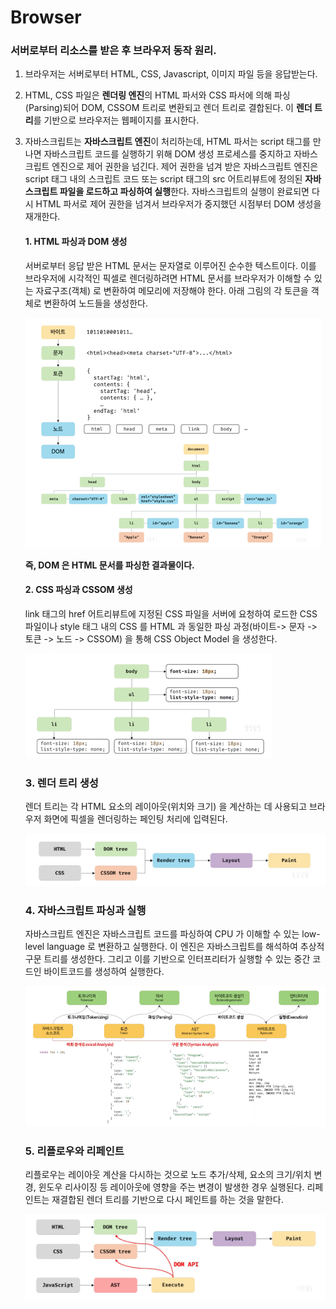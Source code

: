 # Browser

### 서버로부터 리소스를 받은 후 브라우저 동작 원리.

1.  브라우저는 서버로부터 HTML, CSS, Javascript, 이미지 파일 등을 응답받는다.
2.  HTML, CSS 파일은 **렌더링 엔진**의 HTML 파서와 CSS 파서에 의해 파싱(Parsing)되어 DOM, CSSOM 트리로 변환되고 렌더 트리로 결합된다. 이 **렌더 트리**를 기반으로 브라우저는 웹페이지를 표시한다.
3.  자바스크립트는 **자바스크립트 엔진**이 처리하는데, HTML 파서는 script 태그를 만나면 자바스크립트 코드를 실행하기 위해 DOM 생성 프로세스를 중지하고 자바스크립트 엔진으로 제어 권한을 넘긴다. 제어 권한을 넘겨 받은 자바스크립트 엔진은 script 태그 내의 스크립트 코드 또는 script 태그의 src 어트리뷰트에 정의된 **자바스크립트 파일을 로드하고 파싱하여 실행**한다. 자바스크립트의 실행이 완료되면 다시 HTML 파서로 제어 권한을 넘겨서 브라우저가 중지했던 시점부터 DOM 생성을 재개한다.

    #### 1. HTML 파싱과 DOM 생성

    서버로부터 응답 받은 HTML 문서는 문자열로 이루어진 순수한 텍스트이다. 이를 브라우저에 시각적인 픽셀로 렌더링하려면 HTML 문서를 브라우저가 이해할 수 있는 자료구조(객체) 로 변환하여 메모리에 저장해야 한다. 아래 그림의 각 토큰을 객체로 변환하여 노드들을 생성한다.

    <img src='./image/b_1.png'>

    <strong>즉, DOM 은 HTML 문서를 파싱한 결과물이다. </strong>

    #### 2. CSS 파싱과 CSSOM 생성

    link 태그의 href 어트리뷰트에 지정된 CSS 파일을 서버에 요청하여 로드한 CSS 파일이나 style 태그 내의 CSS 를 HTML 과 동일한 파싱 과정(바이트-> 문자 -> 토큰 -> 노드 -> CSSOM) 을 통해 CSS Object Model 을 생성한다.

    <img src='./image/b_2.png' >

    ### 3. 렌더 트리 생성

    렌더 트리는 각 HTML 요소의 레이아웃(위치와 크기) 을 계산하는 데 사용되고 브라우저 화면에 픽셀을 렌더링하는 페인팅 처리에 입력된다.

    <img src='./image/b_3.png'>

    ### 4. 자바스크립트 파싱과 실행

    자바스크립트 엔진은 자바스크립트 코드를 파싱하여 CPU 가 이해할 수 있는 low-level language 로 변환하고 실행한다. 이 엔진은 자바스크립트를 해석하여 추상적 구문 트리를 생성한다. 그리고 이를 기반으로 인터프리터가 실행할 수 있는 중간 코드인 바이트코드를 생성하여 실행한다.

    <img src='./image/b_4.png'>

    ### 5. 리플로우와 리페인트

    리플로우는 레이아웃 계산을 다시하는 것으로 노드 추가/삭제, 요소의 크기/위치 변경, 윈도우 리사이징 등 레이아웃에 영향을 주는 변경이 발생한 경우 실행된다. 리페인트는 재결합된 렌더 트리를 기반으로 다시 페인트를 하는 것을 말한다.

    <img src='./image/b_5.png'>
